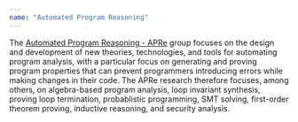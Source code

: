 ```yaml
---
name: "Automated Program Reasoning"
---
```

The <a href="http://apre-group.at/">Automated Program Reasoning - APRe</a> group focuses on the design and development of new theories, technologies, and tools for automating program analysis, with a particular focus on generating and proving program properties that can prevent programmers introducing errors while making changes in their code. The APRe research therefore focuses, among others, on algebra-based program analysis, loop invariant synthesis, proving loop termination, probablistic programming, SMT solving, first-order theorem proving, inductive reasoning, and security analysis.
